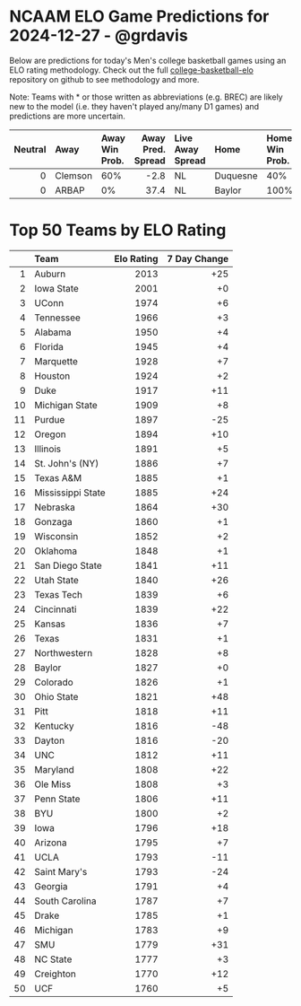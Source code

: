 # NCAAM ELO Game Predictions for 2024-12-27 - @grdavis
Below are predictions for today's Men's college basketball games using an ELO rating methodology. Check out the full [college-basketball-elo](https://github.com/grdavis/college-basketball-elo) repository on github to see methodology and more.

Note: Teams with * or those written as abbreviations (e.g. BREC) are likely new to the model (i.e. they haven't played any/many D1 games) and predictions are more uncertain.

|   Neutral | Away    | Away Win Prob.   |   Away Pred. Spread | Live Away Spread   | Home     | Home Win Prob.   |   Home Pred. Spread |
|----------:|:--------|:-----------------|--------------------:|:-------------------|:---------|:-----------------|--------------------:|
|         0 | Clemson | 60%              |                -2.8 | NL                 | Duquesne | 40%              |                 2.8 |
|         0 | ARBAP   | 0%               |                37.4 | NL                 | Baylor   | 100%             |               -37.4 |

# Top 50 Teams by ELO Rating
|    | Team              |   Elo Rating |   7 Day Change |
|---:|:------------------|-------------:|---------------:|
|  1 | Auburn            |         2013 |            +25 |
|  2 | Iowa State        |         2001 |             +0 |
|  3 | UConn             |         1974 |             +6 |
|  4 | Tennessee         |         1966 |             +3 |
|  5 | Alabama           |         1950 |             +4 |
|  6 | Florida           |         1945 |             +4 |
|  7 | Marquette         |         1928 |             +7 |
|  8 | Houston           |         1924 |             +2 |
|  9 | Duke              |         1917 |            +11 |
| 10 | Michigan State    |         1909 |             +8 |
| 11 | Purdue            |         1897 |            -25 |
| 12 | Oregon            |         1894 |            +10 |
| 13 | Illinois          |         1891 |             +5 |
| 14 | St. John's (NY)   |         1886 |             +7 |
| 15 | Texas A&M         |         1885 |             +1 |
| 16 | Mississippi State |         1885 |            +24 |
| 17 | Nebraska          |         1864 |            +30 |
| 18 | Gonzaga           |         1860 |             +1 |
| 19 | Wisconsin         |         1852 |             +2 |
| 20 | Oklahoma          |         1848 |             +1 |
| 21 | San Diego State   |         1841 |            +11 |
| 22 | Utah State        |         1840 |            +26 |
| 23 | Texas Tech        |         1839 |             +6 |
| 24 | Cincinnati        |         1839 |            +22 |
| 25 | Kansas            |         1836 |             +7 |
| 26 | Texas             |         1831 |             +1 |
| 27 | Northwestern      |         1828 |             +8 |
| 28 | Baylor            |         1827 |             +0 |
| 29 | Colorado          |         1826 |             +1 |
| 30 | Ohio State        |         1821 |            +48 |
| 31 | Pitt              |         1818 |            +11 |
| 32 | Kentucky          |         1816 |            -48 |
| 33 | Dayton            |         1816 |            -20 |
| 34 | UNC               |         1812 |            +11 |
| 35 | Maryland          |         1808 |            +22 |
| 36 | Ole Miss          |         1808 |             +3 |
| 37 | Penn State        |         1806 |            +11 |
| 38 | BYU               |         1800 |             +2 |
| 39 | Iowa              |         1796 |            +18 |
| 40 | Arizona           |         1795 |             +7 |
| 41 | UCLA              |         1793 |            -11 |
| 42 | Saint Mary's      |         1793 |            -24 |
| 43 | Georgia           |         1791 |             +4 |
| 44 | South Carolina    |         1787 |             +7 |
| 45 | Drake             |         1785 |             +1 |
| 46 | Michigan          |         1783 |             +9 |
| 47 | SMU               |         1779 |            +31 |
| 48 | NC State          |         1777 |             +3 |
| 49 | Creighton         |         1770 |            +12 |
| 50 | UCF               |         1760 |             +5 |